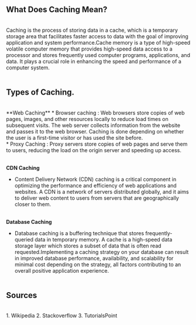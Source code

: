 ## What Does Caching Mean?
<br>
Caching is the process of storing data in a cache, which is a temporary storage area that facilitates faster access to data with the goal of improving application and system performance.Cache memory is a type of high-speed volatile computer memory that provides high-speed data access to a processor and stores frequently used computer programs, applications, and data. It plays a crucial role in enhancing the speed and performance of a computer system.
<br><br>

## Types of Caching.
<br>
**Web Caching**
* Browser caching : Web browsers store copies of web pages, images, and other resources locally to reduce load times on subsequent visits.
The web server collects information from the website and passes it to the web browser. Caching is done depending on whether the user is a first-time visitor or has used the site before.<br>
* Proxy Caching : Proxy servers store copies of web pages and serve them to users, reducing the load on the origin server and speeding up access.<br><br>

**CDN Caching**
* Content Delivery Network (CDN) caching is a critical component in optimizing the performance and efficiency of web applications and websites. A CDN is a network of servers distributed globally, and it aims to deliver web content to users from servers that are geographically closer to them.<br><br>

**Database Caching**
* Database caching is a buffering technique that stores frequently-queried data in temporary memory. A cache is a high-speed data storage layer which stores a subset of data that is often read requested.Implementing a caching strategy on your database can result in improved database performance, availability, and scalability for minimal cost depending on the strategy, all factors contributing to an overall positive application experience.<br><br>

## Sources
<br>
1. Wikipedia
2. Stackoverflow
3. TutorialsPoint 









